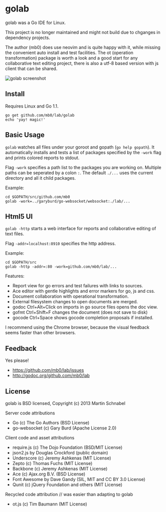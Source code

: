 golab
=====
golab was a Go IDE for Linux.

This project is no longer maintained and might not build due to chganges in dependency projects.

The author (mb0) does use neovim and is quite happy with it, while missing the convenient auto install and test facilities.
The ot (operation transformation) package is worth a look and a good start for any collaborative text editing project, there is also a utf-8 based version with js client that can be shared.


![golab screenshot][screenshot]

Install
-------
Requires Linux and Go 1.1.

	go get github.com/mb0/lab/golab
	echo 'yay! magic!'

Basic Usage
-----------
`golab` watches all files under your goroot and gopath (`go help gopath`).
It automatically installs and tests a list of packages specified by the `-work` flag and prints colored reports to stdout.

Flag `-work` specifies a path list to the packages you are working on.
Multiple paths can be seperated by a colon `:`.
The default `./...` uses the current directory and all it child packages.

Example:

	cd $GOPATH/src/github.com/mb0
	golab -work=../garyburd/go-websocket/websocket:./lab/...

Html5 UI
--------
`golab -http` starts a web interface for reports and collaborative editing of text files.

Flag `-addr=localhost:8910` specifies the http address.

Example:

	cd $GOPATH/src
	golab -http -addr=:80 -work=github.com/mb0/lab/...

Features:
 * Report view for go errors and test failures with links to sources.
 * Ace editor with gentle highlights and error markers for go, js and css.
 * Document collaboration with operational transformation.
 * External filesystem changes to open documents are merged.
 * godoc  Ctrl+Alt+Click on imports in go source files opens the doc view.
 * gofmt  Ctrl+Shift+F changes the document (does not save to disk)
 * gocode Ctrl+Space shows gocode completion proposals if installed.

I recommend using the Chrome browser, because the visual feedback seems faster than other browsers.

Feedback
--------
Yes please!
 * https://github.com/mb0/lab/issues
 * http://godoc.org/github.com/mb0/lab

License
-------
golab is BSD licensed, Copyright (c) 2013 Martin Schnabel

Server code attributions
 * Go (c) The Go Authors (BSD License)
 * go-websocket (c) Gary Burd (Apache License 2.0)

Client code and asset attributions
 * require.js (c) The Dojo Foundation (BSD/MIT License)
 * json2.js by Douglas Crockford (public domain)
 * Underscore (c) Jeremy Ashkenas (MIT License)
 * Zepto (c) Thomas Fuchs (MIT License)
 * Backbone (c) Jeremy Ashkenas (MIT License)
 * Ace (c) Ajax.org B.V. (BSD License)
 * Font Awesome by Dave Gandy (SIL, MIT and CC BY 3.0 License)
 * Qunit (c) jQuery Foundation and others (MIT License)

Recycled code attribution // was easier than adapting to golab
 * ot.js (c) Tim Baumann (MIT License)

[screenshot]: https://raw.github.com/mb0/lab/master/screenshot.png
